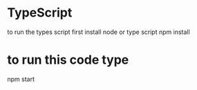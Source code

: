 # TypeScript
to run the types script first install node or type script 
npm install
# to run this code type 
npm start

